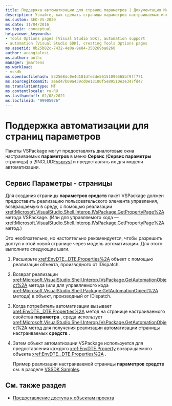 ```yaml
---
title: Поддержка автоматизации для страниц параметров | Документация Майкрософт
description: Узнайте, как сделать страницы параметров настраиваемых инструментов в пакетах VSPackage доступными для модели автоматизации Visual Studio.
ms.custom: SEO-VS-2020
ms.date: 11/04/2016
ms.topic: conceptual
helpviewer_keywords:
- Tools Options pages [Visual Studio SDK], automation support
- automation [Visual Studio SDK], creating Tools Options pages
ms.assetid: 0b25b82c-7432-4e0a-9e84-350269ba8260
author: acangialosi
ms.author: anthc
manager: jmartens
ms.workload:
- vssdk
ms.openlocfilehash: 532568dc0e4d181dfe3de56151096565bf9ff771
ms.sourcegitcommit: ae6d47b09a439cd0e13180f5e89510e3e347fd47
ms.translationtype: MT
ms.contentlocale: ru-RU
ms.lasthandoff: 02/08/2021
ms.locfileid: "99905976"
---
```

# <a name="automation-support-for-options-pages"></a>Поддержка автоматизации для страниц параметров
Пакеты VSPackage могут предоставлять диалоговые окна настраиваемых **параметров** в меню **Сервис** (**Сервис параметры** страницы) в [!INCLUDE[vsprvs](../../code-quality/includes/vsprvs_md.md)] и предоставлять их для модели автоматизации.

## <a name="tools-options-pages"></a>Сервис Параметры - страницы
 Для создания страницы **параметров средств** пакет VSPackage должен предоставить реализацию пользовательского элемента управления, возвращаемую в среду, с помощью реализации <xref:Microsoft.VisualStudio.Shell.Interop.IVsPackage.GetPropertyPage%2A> метода VSPackage. (Или для управляемого кода — <xref:Microsoft.VisualStudio.Shell.Interop.IVsPackage.GetPropertyPage%2A> метод.)

 Это необязательно, но настоятельно рекомендуется, чтобы разрешить доступ к этой новой странице через модель автоматизации. Для этого выполните следующие шаги.

1. Расширьте <xref:EnvDTE._DTE.Properties%2A> объект с помощью реализации объекта, производного от IDispatch.

2. Возврат реализации <xref:Microsoft.VisualStudio.Shell.Interop.IVsPackage.GetAutomationObject%2A> метода (или для управляемого кода <xref:Microsoft.VisualStudio.Shell.Package.GetAutomationObject%2A> метода) в объект, производный от IDispatch.

3. Когда потребитель автоматизации вызывает <xref:EnvDTE._DTE.Properties%2A> метод на странице настраиваемого свойства **параметра** , среда использует <xref:Microsoft.VisualStudio.Shell.Interop.IVsPackage.GetAutomationObject%2A> метод для получения реализации автоматизации страницы настраиваемых **средств** .

4. Затем объект автоматизации VSPackage используется для предоставления каждого <xref:EnvDTE.Property> возвращаемого объекта <xref:EnvDTE._DTE.Properties%2A> .

   Пример реализации настраиваемой страницы **параметров средств** см. в разделе [VSSDK Samples](https://github.com/Microsoft/VSSDK-Extensibility-Samples).

## <a name="see-also"></a>См. также раздел
- [Предоставление доступа к объектам проекта](../../extensibility/internals/exposing-project-objects.md)
